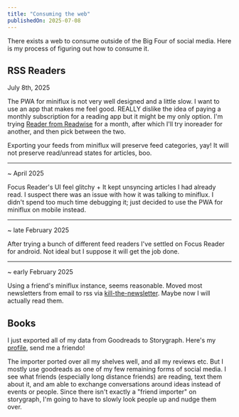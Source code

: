 ```yaml
---
title: "Consuming the web"
publishedOn: 2025-07-08
---
```


There exists a web to consume outside of the Big Four of social media. Here is my process of figuring out how to consume it.

## RSS Readers

July 8th, 2025

The PWA for miniflux is not very well designed and a little slow. I want to use an app that makes me feel good. REALLY dislike the idea of paying a monthly subscription for a reading app but it might be my only option. I'm trying [Reader from Readwise](https://read.readwise.io/) for a month, after which I'll try inoreader for another, and then pick between the two.

Exporting your feeds from miniflux will preserve feed categories, yay! It will not preserve read/unread states for articles, boo.

---

~ April 2025

Focus Reader's UI feel glitchy + It kept unsyncing articles I had already read. I suspect there was an issue with how it was talking to miniflux. I didn't spend too much time debugging it; just decided to use the PWA for miniflux on mobile instead.

---

~ late February 2025

After trying a bunch of different feed readers I've settled on Focus Reader for android. Not ideal but I suppose it will get the job done.

---

~ early February 2025

Using a friend's miniflux instance, seems reasonable. Moved most newsletters from email to rss via [kill-the-newsletter](https://kill-the-newsletter.com/). Maybe now I will actually read them.

## Books

I just exported all of my data from Goodreads to Storygraph. Here's my [profile](https://app.thestorygraph.com/profile/tanvibhakta), send me a friendo!

The importer ported over all my shelves well, and all my reviews etc. But I mostly use goodreads as one of my few remaining forms of social media. I see what friends (especially long distance friends) are reading, text them about it, and am able to exchange conversations around ideas instead of events or people. Since there isn't exactly a "friend importer" on storygraph, I'm going to have to slowly look people up and nudge them over.
